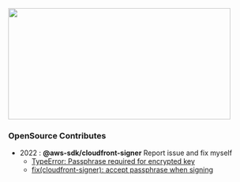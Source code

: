 <a href="https://github.com/devxb/gitanimals">
<img
  src="https://render.gitanimals.org/farms/unchaptered"
  width="450"
  height="225"
/>
</a>

### OpenSource Contributes

- 2022 : **@aws-sdk/cloudfront-signer** Report issue and fix myself
  - [TypeError: Passphrase required for encrypted key](https://github.com/aws/aws-sdk-js-v3/pull/4231)
  - [fix(cloudfront-signer): accept passphrase when signing](https://github.com/aws/aws-sdk-js-v3/pull/4232)
